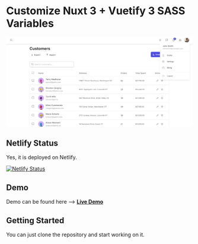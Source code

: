 # Customize Nuxt 3 + Vuetify 3 SASS Variables

![Desktop](/public/screenshot.png)

## Netlify Status

Yes, it is deployed on Netlify.

[![Netlify Status](https://api.netlify.com/api/v1/badges/4c48fbab-db45-4a4d-b962-c9d624b75a55/deploy-status)](https://app.netlify.com/sites/genuine-smakager-e40a9a/deploys)

## Demo

Demo can be found here --> **[Live Demo](https://v3customized.behonbaker.com/)**

## Getting Started

You can just clone the repository and start working on it.
